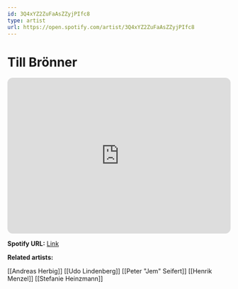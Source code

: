 ```yaml
---
id: 3Q4xYZ2ZuFaAsZZyjPIfc8
type: artist
url: https://open.spotify.com/artist/3Q4xYZ2ZuFaAsZZyjPIfc8
---
```

# Till Brönner

<iframe style="border-radius:12px" src="https://open.spotify.com/embed/artist/3Q4xYZ2ZuFaAsZZyjPIfc8" width="100%" height="352" frameBorder="0" allowfullscreen="" allow="autoplay; clipboard-write; encrypted-media; fullscreen; picture-in-picture" loading="lazy"></iframe>

**Spotify URL:** [Link](https://open.spotify.com/artist/3Q4xYZ2ZuFaAsZZyjPIfc8)

**Related artists:**

[[Andreas Herbig]]
[[Udo Lindenberg]]
[[Peter "Jem" Seifert]]
[[Henrik Menzel]]
[[Stefanie Heinzmann]]
